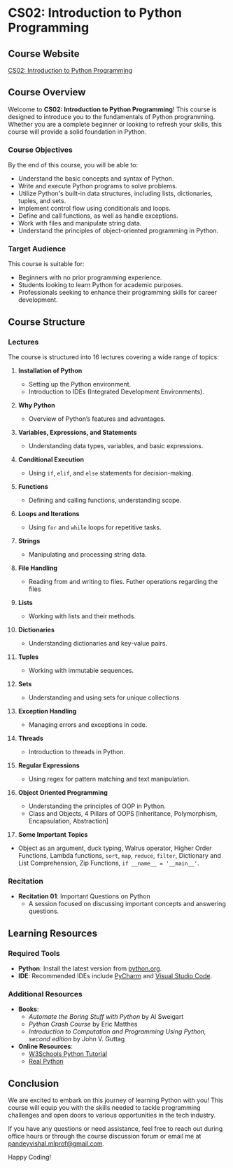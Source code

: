 # CS02: Introduction to Python Programming

## Course Website
[CS02: Introduction to Python Programming]([https://www.w3schools.com/python/](https://lectures-of-introduction-to-python.vercel.app/))

## Course Overview

Welcome to **CS02: Introduction to Python Programming**! This course is designed to introduce you to the fundamentals of Python programming. Whether you are a complete beginner or looking to refresh your skills, this course will provide a solid foundation in Python.

### Course Objectives

By the end of this course, you will be able to:
- Understand the basic concepts and syntax of Python.
- Write and execute Python programs to solve problems.
- Utilize Python's built-in data structures, including lists, dictionaries, tuples, and sets.
- Implement control flow using conditionals and loops.
- Define and call functions, as well as handle exceptions.
- Work with files and manipulate string data.
- Understand the principles of object-oriented programming in Python.

### Target Audience

This course is suitable for:
- Beginners with no prior programming experience.
- Students looking to learn Python for academic purposes.
- Professionals seeking to enhance their programming skills for career development.

## Course Structure

### Lectures

The course is structured into 16 lectures covering a wide range of topics:

1. **Installation of Python**
   - Setting up the Python environment.
   - Introduction to IDEs (Integrated Development Environments).

2. **Why Python**
   - Overview of Python’s features and advantages.

3. **Variables, Expressions, and Statements**
   - Understanding data types, variables, and basic expressions.

4. **Conditional Execution**
   - Using `if`, `elif`, and `else` statements for decision-making.

5. **Functions**
   - Defining and calling functions, understanding scope.

6. **Loops and Iterations**
   - Using `for` and `while` loops for repetitive tasks.

7. **Strings**
   - Manipulating and processing string data.

8. **File Handling**
   - Reading from and writing to files. Futher operations regarding the files

9. **Lists**
   - Working with lists and their methods.

10. **Dictionaries**
    - Understanding dictionaries and key-value pairs.

11. **Tuples**
    - Working with immutable sequences.

12. **Sets**
    - Understanding and using sets for unique collections.

13. **Exception Handling**
    - Managing errors and exceptions in code.

14. **Threads**
    - Introduction to threads in Python.

15. **Regular Expressions**
    - Using regex for pattern matching and text manipulation.

16. **Object Oriented Programming**
    - Understanding the principles of OOP in Python.
    - Class and Objects, 4 Pillars of OOPS [Inheritance, Polymorphism, Encapsulation, Abstraction]

17. **Some Important Topics**
   - Object as an argument, duck typing, Walrus operator, Higher Order Functions, Lambda functions, `sort`, `map`, `reduce`, `filter`, Dictionary and List Comprehension, Zip Functions, `if __name__ = '__main__'`.

### Recitation

- **Recitation 01**: Important Questions on Python
  - A session focused on discussing important concepts and answering questions.

## Learning Resources

### Required Tools
- **Python**: Install the latest version from [python.org](https://www.python.org/downloads/).
- **IDE**: Recommended IDEs include [PyCharm](https://www.jetbrains.com/pycharm/) and [Visual Studio Code](https://code.visualstudio.com/).

### Additional Resources
- **Books**: 
  - *Automate the Boring Stuff with Python* by Al Sweigart
  - *Python Crash Course* by Eric Matthes
  - *Introduction to Computation and Programming Using Python, second edition* by John V. Guttag 
- **Online Resources**: 
  - [W3Schools Python Tutorial](https://www.w3schools.com/python/)
  - [Real Python](https://realpython.com/)

## Conclusion

We are excited to embark on this journey of learning Python with you! This course will equip you with the skills needed to tackle programming challenges and open doors to various opportunities in the tech industry. 

If you have any questions or need assistance, feel free to reach out during office hours or through the course discussion forum or email me at [pandeyvishal.mlprof@gmail.com](mailto:pandeyvishal.mlprof@gmail.com).

Happy Coding!
